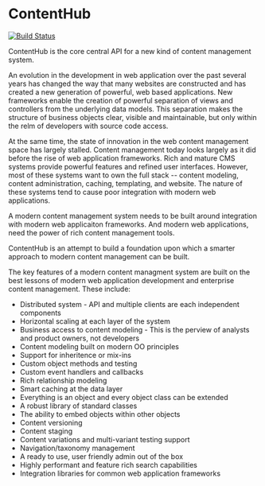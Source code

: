 # ContentHub

[![Build Status](https://travis-ci.org/lostghost/contenthub.png)](https://travis-ci.org/lostghost/contenthub)

ContentHub is the core central API for a new kind of content management system.

An evolution in the development in web application over the past several years has changed the way that many websites are constructed and has created a new generation of powerful, web based applications. New frameworks enable the creation of powerful separation of views and controllers from the underlying data models. This separation makes the structure of business objects clear, visible and maintainable, but only within the relm of developers with source code access.

At the same time, the state of innovation in the web content management space has largely stalled. Content management today looks largely as it did before the rise of web application frameworks. Rich and mature CMS systems provide powerful features and refined user interfaces. However, most of these systems want to own the full stack -- content modeling, content administration, caching, templating, and website. The nature of these systems tend to cause poor integration with modern web applications.

A modern content management system needs to be built around integration with modern web applicaiton frameworks. And modern web applications, need the power of rich content management tools.

ContentHub is an attempt to build a foundation upon which a smarter approach to modern content management can be built.

The key features of a modern content managment system are built on the best lessons of modern web application development and enterprise content management. These include:

- Distributed system - API and multiple clients are each independent components
- Horizontal scaling at each layer of the system
- Business access to content modeling - This is the perview of analysts and product owners, not developers
- Content modeling built on modern OO principles
- Support for inheritence or mix-ins
- Custom object methods and testing
- Custom event handlers and callbacks
- Rich relationship modeling
- Smart caching at the data layer
- Everything is an object and every object class can be extended
- A robust library of standard classes
- The ability to embed objects within other objects
- Content versioning
- Content staging
- Content variations and multi-variant testing support
- Navigation/taxonomy management
- A ready to use, user friendly admin out of the box
- Highly performant and feature rich search capabilities
- Integration libraries for common web application frameworks
